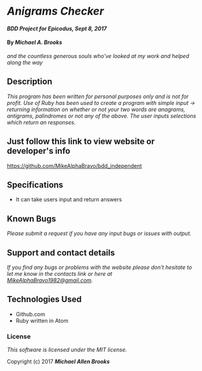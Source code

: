 # _Anigrams Checker_

#### _BDD Project for Epicodus, Sept 8, 2017_

#### By _**Michael A. Brooks**_
  *and the countless generous souls who've looked at my work and helped along the way*

## Description

_This program has been written for personal purposes only and is not for profit. Use of Ruby has been used to create a program with simple input -> returning information on whether or not your two words are anagrams, antigrams, palindromes or not any of the above.  The user inputs selections which return an responses._

## Just follow this link to view website or developer's info

https://github.com/MikeAlphaBravo/bdd_independent

## Specifications

* It can take users input and return answers

## Known Bugs

_Please submit a request if you have any input bugs or issues with output._

## Support and contact details

_If you find any bugs or problems with the website please don't hesitate to let me know in the contacts link or here at MikeAlphaBravo1982@gmail.com._

## Technologies Used

  * Github.com
  * Ruby written in Atom

### License

_This software is licensed under the MIT license._

Copyright (c) 2017 _**Michael Allen Brooks**_

